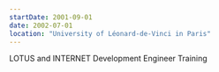```yaml
---
startDate: 2001-09-01
date: 2002-07-01
location: "University of Léonard-de-Vinci in Paris"
---
```


LOTUS and INTERNET Development Engineer Training